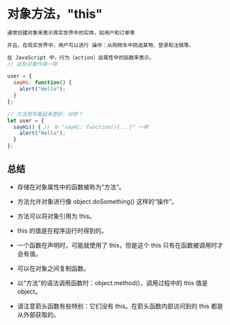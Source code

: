 # 对象方法，"this"
```js
通常创建对象来表示真实世界中的实体，如用户和订单等

并且，在现实世界中，用户可以进行 操作：从购物车中挑选某物、登录和注销等。

在 JavaScript 中，行为（action）由属性中的函数来表示。
// 这些对象作用一样

user = {
  sayHi: function() {
    alert("Hello");
  }
};

// 方法简写看起来更好，对吧？
let user = {
  sayHi() { // 与 "sayHi: function(){...}" 一样
    alert("Hello");
  }
};
```
## 总结
- 存储在对象属性中的函数被称为“方法”。
- 方法允许对象进行像 object.doSomething() 这样的“操作”。
- 方法可以将对象引用为 this。
- this 的值是在程序运行时得到的。

- 一个函数在声明时，可能就使用了 this，但是这个 this 只有在函数被调用时才会有值。
- 可以在对象之间复制函数。
- 以“方法”的语法调用函数时：object.method()，调用过程中的 this 值是 object。
- 请注意箭头函数有些特别：它们没有 this。在箭头函数内部访问到的 this 都是从外部获取的。
